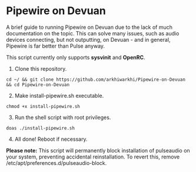 # Pipewire on Devuan
A brief guide to running Pipewire on Devuan due to the lack of much documentation on the topic. This can solve many issues, such as audio devices connecting, but not outputting, on Devuan - and in general, Pipewire is far better than Pulse anyway.

This script currently only supports **sysvinit** and **OpenRC**.

1.  Clone this repository.
```
cd ~/ && git clone https://github.com/arkhiwarkhi/Pipewire-on-Devuan && cd Pipewire-on-Devuan
```
2. Make install-pipewire.sh executable.
```
chmod +x install-pipewire.sh
```
3. Run the shell script with root privileges.
```
doas ./install-pipewire.sh
```
4. All done! Reboot if necessary.

**Please note:** This script will permanently block installation of pulseaudio on your system, preventing accidental reinstallation. To revert this, remove /etc/apt/preferences.d/pulseaudio-block.
